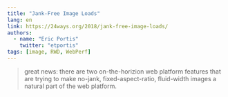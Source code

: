 ```yaml
---
title: "Jank-Free Image Loads"
lang: en
link: https://24ways.org/2018/jank-free-image-loads/
authors:
  - name: "Eric Portis"
    twitter: "etportis"
tags: [image, RWD, WebPerf]
---
```


> great news: there are two on-the-horizion web platform features that are trying to make no-jank, fixed-aspect-ratio, fluid-width images a natural part of the web platform.
